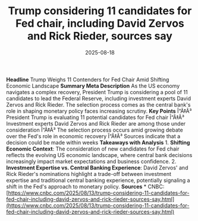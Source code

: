 ﻿---
title: Trump considering 11 candidates for Fed chair, including David Zervos and Rick
  Rieder, sources say
date: '2025-08-18'
category: Markets
image: "/images/generated/briefs/2025-08-18/trump considering 11 candidates for fed chair including davi.svg"

summary: ''
slug: trump considering 11 candidates for fed chair including davi
source_urls:
- https://www.cnbc.com/2025/08/13/trump-considering-11-candidates-for-fed-chair-including-david-zervos-and-rick-rieder-sources-say.html
seo:
  title: Trump considering 11 candidates for Fed chair, including David Zervos and
    Rick Rieder, sources say | Hash n Hedge
  description: ''
  keywords:
  - news
  - markets
  - brief
---

**Headline** Trump Weighs 11 Contenders for Fed Chair Amid Shifting Economic Landscape  **Summary Meta Description** As the US economy navigates a complex recovery, President Trump is considering a pool of 11 candidates to lead the Federal Reserve, including investment experts David Zervos and Rick Rieder. The selection process comes as the central bank's role in shaping monetary policy faces increasing scrutiny.  **Key Points**  Î“Ã‡Ã³ President Trump is evaluating 11 potential candidates for Fed chair Î“Ã‡Ã³ Investment experts David Zervos and Rick Rieder are among those under consideration Î“Ã‡Ã³ The selection process occurs amid growing debate over the Fed's role in economic recovery Î“Ã‡Ã³ Sources indicate that a decision could be made within weeks  **Takeaways with Analysis**  1. **Shifting Economic Context**: The consideration of new candidates for Fed chair reflects the evolving US economic landscape, where central bank decisions increasingly impact market expectations and business confidence. 2. **Investment Expertise vs. Central Banking Experience**: David Zervos' and Rick Rieder's nominations highlight a trade-off between investment expertise and traditional central banking experience, potentially signaling a shift in the Fed's approach to monetary policy.  **Sources** * CNBC: [https://www.cnbc.com/2025/08/13/trump-considering-11-candidates-for-fed-chair-including-david-zervos-and-rick-rieder-sources-say.html](https://www.cnbc.com/2025/08/13/trump-considering-11-candidates-for-fed-chair-including-david-zervos-and-rick-rieder-sources-say.html) 
